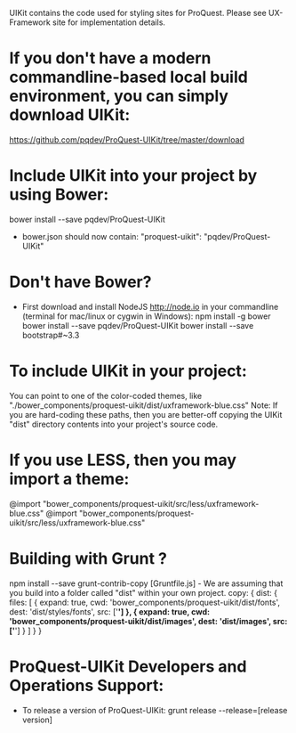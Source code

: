 UIKit contains the code used for styling sites for ProQuest. Please see UX-Framework site for implementation details.

# If you don't have a modern commandline-based local build environment, you can simply download UIKit:
https://github.com/pqdev/ProQuest-UIKit/tree/master/download

# Include UIKit into your project by using Bower:
bower install --save pqdev/ProQuest-UIKit
* bower.json should now contain:  "proquest-uikit": "pqdev/ProQuest-UIKit"

# Don't have Bower?
* First download and install NodeJS http://node.io
in your commandline (terminal for mac/linux or cygwin in Windows):
npm install -g bower
bower install --save pqdev/ProQuest-UIKit
bower install --save bootstrap#~3.3

# To include UIKit in your project:
You can point to one of the color-coded themes, like "./bower_components/proquest-uikit/dist/uxframework-blue.css"
Note: If you are hard-coding these paths, then you are better-off copying the UIKit "dist" directory contents into your project's source code.

# If you use LESS, then you may import a theme:
@import "bower_components/proquest-uikit/src/less/uxframework-blue.css"
@import "bower_components/proquest-uikit/src/less/uxframework-blue.css"


# Building with Grunt ?
npm install --save grunt-contrib-copy 
[Gruntfile.js] - We are assuming that you build into a folder called "dist" within your own project.
	copy: {
		dist: {
			files: [
				{
					expand: true,
					cwd: 'bower_components/proquest-uikit/dist/fonts',
					dest: 'dist/styles/fonts',
					src: ['**']
				},
				{
					expand: true,
					cwd: 'bower_components/proquest-uikit/dist/images',
					dest: 'dist/images',
					src: ['**']
				}
			]
		}
	}

# ProQuest-UIKit Developers and Operations Support:
* To release a version of ProQuest-UIKit:
grunt release --release=[release version]
